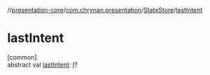 //[presentation-core](../../../index.md)/[com.chrynan.presentation](../index.md)/[StateStore](index.md)/[lastIntent](last-intent.md)

# lastIntent

[common]\
abstract val [lastIntent](last-intent.md): [I](index.md)?
